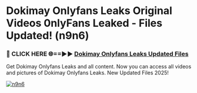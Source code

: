 # Dokimay Onlyfans Leaks Original Videos 0nlyFans Leaked - Files Updated! (n9n6)

<h3>🔴 CLICK HERE 🌐==►► <a href="https://tinyurl.com/x26r9saj" rel="nofollow">Dokimay Onlyfans Leaks Updated Files</a></h3>

Get Dokimay Onlyfans Leaks and all content. Now you can access all videos and pictures of Dokimay Onlyfans Leaks. New Updated Files 2025!

[![n9n6](https://i.imgur.com/LkgZPqh.gif)](https://tinyurl.com/x26r9saj)
